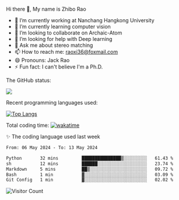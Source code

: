 Hi there 👋, My name is Zhibo Rao
- 🔭 I’m currently working at Nanchang Hangkong University
- 🌱 I’m currently learning computer vision
- 👯 I’m looking to collaborate on Archaic-Atom
- 🤔 I’m looking for help with Deep learning
- 💬 Ask me about stereo matching
- 📫 How to reach me: raoxi36@foxmail.com
- 😄 Pronouns: Jack Rao
- ⚡ Fun fact: I can't believe I'm a Ph.D.

The GitHub status:

![](https://github-readme-stats.vercel.app/api?username=ZhiboRao)

Recent programming languages used:

[![Top Langs](https://github-readme-stats.vercel.app/api/top-langs/?username=ZhiboRao&layout=compact)](https://github.com/anuraghazra/github-readme-stats)

Total coding time: [![wakatime](https://wakatime.com/badge/user/51ec5ec7-4742-4243-9eea-732ade32c0b7.svg)](https://wakatime.com/@51ec5ec7-4742-4243-9eea-732ade32c0b7)

✨ The coding language used last week 
<!--START_SECTION:waka-->

```txt
From: 06 May 2024 - To: 13 May 2024

Python       32 mins         ███████████████▒░░░░░░░░░   61.43 %
sh           12 mins         ██████░░░░░░░░░░░░░░░░░░░   23.74 %
Markdown     5 mins          ██▒░░░░░░░░░░░░░░░░░░░░░░   09.72 %
Bash         1 min           ▓░░░░░░░░░░░░░░░░░░░░░░░░   03.09 %
Git Config   1 min           ▓░░░░░░░░░░░░░░░░░░░░░░░░   02.02 %
```

<!--END_SECTION:waka-->

![Visitor Count](https://profile-counter.glitch.me/Raohaocheng/count.svg)
